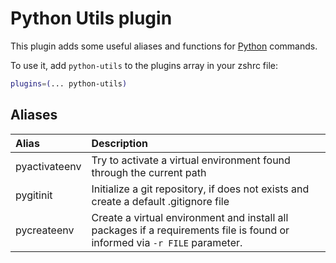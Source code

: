 # Python Utils plugin

This plugin adds some useful aliases and functions for [Python](https://www.python.org/) commands.

To use it, add `python-utils` to the plugins array in your zshrc file:

```zsh
plugins=(... python-utils)
```

## Aliases

Alias         | Description
:-------------|:----------------------------------------------------------------
pyactivateenv | Try to activate a virtual environment found through the current path
pygitinit     | Initialize a git repository, if does not exists and create a default .gitignore file
pycreateenv   | Create a virtual environment and install all packages if a requirements file is found or informed via `-r FILE` parameter.
